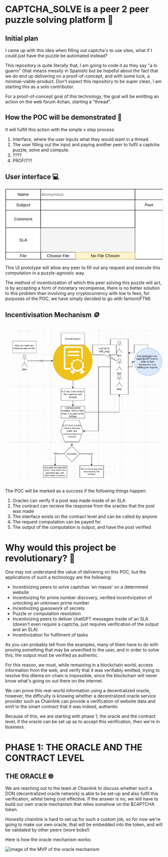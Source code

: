 <h1>
CAPTCHA_SOLVE is a peer 2 peer puzzle solving platform 🧩
</h1>

<h2>Initial plan</h2>

<p>I came up with this idea when filling out captcha's to use sites, what if I could just have the puzzle be automated instead?</p>

<p>
This repository is quite literally that, I am going to code it as they say "a lo guarro" (that means messily in Spanish) but be hopeful about the fact that we do end up delivering on a proof-of-concept, and with some luck, a minimal-viable-product. Don't expect this repository to be super clean, I am starting this as a solo contributor.
</p>

<p>For a proof-of-concept goal of this technology, the goal will be emitting an action on the web forum 4chan, starting a "thread".
</p>

<h2>How the POC will be demonstrated 🤷</h2>
It will fulfill this action with the simple x step process:

<div>
<ol>
  <li>Interface, where the user inputs what they would want in a thread.
</li>
  <li>The user filling out the input and paying another peer to fulfil a captcha puzzle, solve and compute.
</li>
  <li>????
</li>
  <li>PROFIT!!!
</li>
</ol>
</div>

<h2>User interface 💻️</h2>

<img alt="image of the MVP of the visual interface" src="./diagrams/MVP_visual_interface.png"></img>

<p>This UI prototype will allow any peer to fill out any request and execute this computation in a puzzle-agnostic way.</p>

<p>The method of incentivization of which this peer solving this puzzle will act, is by accepting a form of monetary recompense, there is no better solution to this problem than involving any cryptocurrency with low tx fees, for purposes of the POC, we have simply decided to go with fantom(FTM)</p>

<h2>Incentivisation Mechanism 🪙</h2>

<img alt="image of the incentivisation mechanism" src="./diagrams/MVP_Incentives_mechanism.png"></img>

<div>The POC will be marked as a success if the following things happen:
<ol>
  <li>Oracles can verify if a post was made inside of an SLA</li>
  <li>The contract can recieve the response from the oracles that the post was made</li>
  <li>The interface exists on the contract level and can be called by anyone</li>
  <li>The request computation can be payed for</li>
  <li>The output of the computation is output, and have the post verified</li>
</ol>
</div>

<h1>Why would this project be revolutionary? 🐉</h1>

<div>One may not understand the value of delivering on this POC, but the applications of such a technology are the following:
<ul>
  <li>Incentivizing peers to solve captchas 'en masse' on a determined website</li>
  <li>Incentivizing for prime number discovery, verified incentivization of unlocking an unknown prime number</li>
  <li>Incentivizing guesswork of secrets</li>
  <li>Puzzle or computation resolution</li>
    <li>Incentivizing peers to deliver chatGPT messages inside of an SLA (doesn't even require a captcha, just requires verification of the output and an SLA)</li>
  <li>Incentivization for fulfilment of tasks</li>
</ul>
</div>

<p>As you can probably tell from the examples, many of them have to do with proving something that may be unverified to the user, and in order to solve this, the output must be verified as authentic.</p>

<p>For this reason, we must, while remaining in a blockchain world, access information from the web, and verify that it was verifiably emitted, trying to resolve this dilema on-chain is impossible, since the blockchain will never know what's going on out there on the internet.</p>

<p>We can prove this real-world information using a decentralized oracle, however, the difficulty is knowing whether a decentralized oracle service provider such as Chainlink can provide a verification of website data and emit to the smart contract that it was indeed, authentic</p>

<p>Because of this, we are starting with phase 1, the oracle and the contract level, if the oracle can be set up as to accept this verification, then we're in business.</p>

<h1>PHASE 1: THE ORACLE AND THE CONTRACT LEVEL</h1>

<h2>THE ORACLE 🌐</h2>

<p>We are reaching out to the team at Chainlink to discuss whether such a DON (decentralized oracle network) is able to be set-up and also fulfil this verification, whilst being cost effective. If the answer is no, we will have to build our own oracle mechanism that relies somehow on the $CAPTCHA token.</p>

<p>Honestly chainlink is hard to set up for such a custom job, so for now we're going to make our own oracle, that will be embedded into the token, and will be validated by other peers (more bobs!)</p>

<p>Here is how the oracle mechanism works:</p>

<img alt="image of the MVP of the oracle mechanism" src=""></img>
